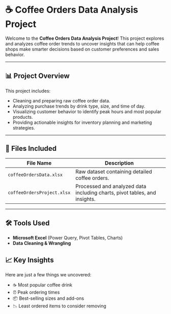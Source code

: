 # ☕ Coffee Orders Data Analysis Project

Welcome to the **Coffee Orders Data Analysis Project**! This project explores and analyzes coffee order trends to uncover insights that can help coffee shops make smarter decisions based on customer preferences and sales behavior.

---

## 📊 Project Overview

This project includes:
- Cleaning and preparing raw coffee order data.
- Analyzing purchase trends by drink type, size, and time of day.
- Visualizing customer behavior to identify peak hours and most popular products.
- Providing actionable insights for inventory planning and marketing strategies.

---

## 📁 Files Included

| File Name | Description |
|-----------|-------------|
| `coffeeOrdersData.xlsx` | Raw dataset containing detailed coffee orders. |
| `coffeeOrdersProject.xlsx` | Processed and analyzed data including charts, pivot tables, and insights. |

---

## 🛠 Tools Used

- **Microsoft Excel** (Power Query, Pivot Tables, Charts)
- **Data Cleaning & Wrangling**


## 📈 Key Insights

Here are just a few things we uncovered:
- ☕ Most popular coffee drink
- ⏰ Peak ordering times
- 📦 Best-selling sizes and add-ons
- 📉 Least ordered items to consider removing



